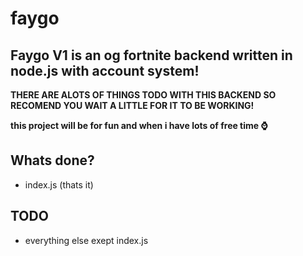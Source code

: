 # faygo

## Faygo V1 is an og fortnite backend written in node.js with account system!

**THERE ARE ALOTS OF THINGS TODO WITH THIS BACKEND SO RECOMEND YOU WAIT A LITTLE FOR IT TO BE WORKING!**


**this project will be for fun and when i have lots of free time ⌚**

## Whats done?

- index.js (thats it)

## TODO

- everything else exept index.js
